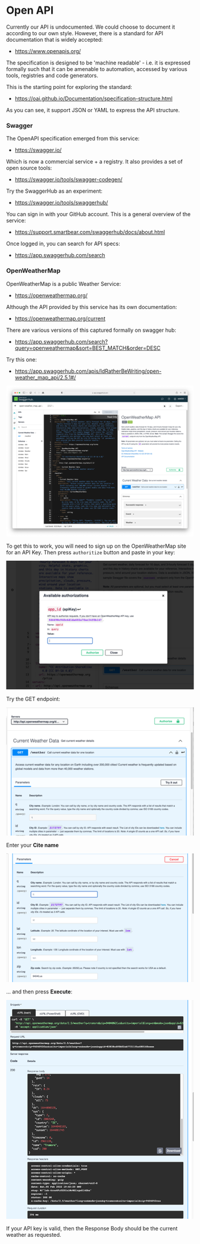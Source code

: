 # Open API

Currently our API is undocumented. We could choose to document it according to our own style. However, there is a standard for API documentation that is widely accepted:

- <https://www.openapis.org/>

The specification is designed to be 'machine readable' - i.e. it is expressed formally such that it can be amenable to automation, accessed by various tools, registries and code generators. 

This is the starting point for exploring the standard:

- <https://oai.github.io/Documentation/specification-structure.html>

As you can see, it support JSON or YAML to express the API structure.

### Swagger

The OpenAPI specification emerged from this service:

- <https://swagger.io/>

Which is now a commercial service + a registry. It also provides a set of open source tools:

- <https://swagger.io/tools/swagger-codegen/>

Try the SwaggerHub as an experiment:

- <https://swagger.io/tools/swaggerhub/>

You can sign in with your GitHub account. This is a general overview of the service: 

- <https://support.smartbear.com/swaggerhub/docs/about.html>

Once logged in, you can search for API specs:

- <https://app.swaggerhub.com/search>

### OpenWeatherMap

OpenWeatherMap is a public Weather Service:

- <https://openweathermap.org/>

Although the API provided by this service has its own documentation:

- <https://openweathermap.org/current>

There are various versions of this captured formally on swagger hub:

- <https://app.swaggerhub.com/search?query=openweathermap&sort=BEST_MATCH&order=DESC>

Try this one:

- <https://app.swaggerhub.com/apis/IdRatherBeWriting/open-weather_map_api/2.5.1#/>

![](img/01.png)

To get this to work, you will need to sign up on the OpenWeatherMap site for an API Key. Then press `authoritize` button and paste in your key:

![](img/02.png)

Try the GET endpoint:

![](img/03.png)



Enter your **Cite name**

![](img/04.png)

... and then press **Execute**:

![](img/06.png)

If your API key is valid, then the Response Body should be the current weather as requested.
